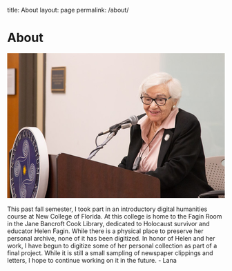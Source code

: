 title: About
layout: page
permalink: /about/


# About 

![alt text](https://github.com/lana-m-G/Fagin-collection/blob/master/objects/images/fagin_about.jpg "Helen Fagin at Jane Bancroft Cook Library")

This past fall semester, I took part in an introductory digital humanities course at New College of Florida.
At this college is home to the Fagin Room in the Jane Bancroft Cook Library, dedicated to Holocaust survivor and educator Helen Fagin. While there is a physical place to preserve her personal archive, none of it has been digitized. In honor of Helen and her work, I have begun to digitize some of her personal collection as part of a final project. While it is still a small sampling of newspaper clippings 
and letters, I hope to continue working on it in the future. -	Lana


